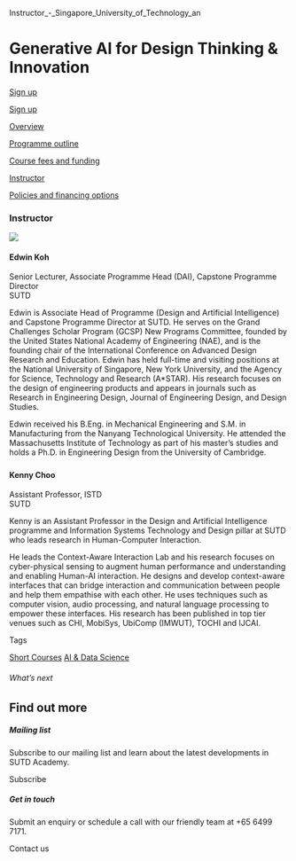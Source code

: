 Instructor_-_Singapore_University_of_Technology_an



Generative AI for Design Thinking & Innovation
==============================================

[Sign up](/admissions/academy/short-courses/short-courses-registration/?coursename=generative-ai-for-design&coursedate=20250702)

[Sign up](/admissions/academy/short-courses/short-courses-registration/?coursename=generative-ai-for-design&coursedate=20250702)

[Overview](/course/generative-ai-for-design/#tabs)

[Programme outline](/course/generative-ai-for-design/programme-outline/#tabs)

[Course fees and funding](/course/generative-ai-for-design/course-fees-and-funding/#tabs)

[Instructor](/course/generative-ai-for-design/instructor/#tabs)

[Policies and financing options](/course/generative-ai-for-design/policies-and-financing-options/#tabs)

### Instructor



![](https://www.sutd.edu.sg/wp-content/uploads/2024/12/Edwin-Koh-1_7259732.png?w=125)

#### **Edwin Koh**

Senior Lecturer, Associate Programme Head (DAI), Capstone Programme Director  
SUTD

Edwin is Associate Head of Programme (Design and Artificial Intelligence) and Capstone Programme Director at SUTD. He serves on the Grand Challenges Scholar Program (GCSP) New Programs Committee, founded by the United States National Academy of Engineering (NAE), and is the founding chair of the International Conference on Advanced Design Research and Education. Edwin has held full-time and visiting positions at the National University of Singapore, New York University, and the Agency for Science, Technology and Research (A\*STAR). His research focuses on the design of engineering products and appears in journals such as Research in Engineering Design, Journal of Engineering Design, and Design Studies.

Edwin received his B.Eng. in Mechanical Engineering and S.M. in Manufacturing from the Nanyang Technological University. He attended the Massachusetts Institute of Technology as part of his master’s studies and holds a Ph.D. in Engineering Design from the University of Cambridge.



##### 

#### **Kenny Choo**

Assistant Professor, ISTD  
SUTD

Kenny is an Assistant Professor in the Design and Artificial Intelligence programme and Information Systems Technology and Design pillar at SUTD who leads research in Human-Computer Interaction.

He leads the Context-Aware Interaction Lab and his research focuses on cyber-physical sensing to augment human performance and understanding and enabling Human-AI interaction. He designs and develop context-aware interfaces that can bridge interaction and communication between people and help them empathise with each other. He uses techniques such as computer vision, audio processing, and natural language processing to empower these interfaces. His research has been published in top tier venues such as CHI, MobiSys, UbiComp (IMWUT), TOCHI and IJCAI.

Tags

[Short Courses](/admissions/academy/courses-and-modules/?academy-type-course=780)
[AI & Data Science](/admissions/academy/courses-and-modules/?discipline=782)

###### What’s next

Find out more
-------------

##### Mailing list

Subscribe to our mailing list and learn about the latest developments in SUTD Academy.

Subscribe

##### Get in touch

Submit an enquiry or schedule a call with our friendly team at +65 6499 7171.

Contact us

